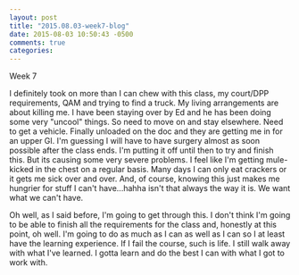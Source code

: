 ```yaml
---
layout: post
title: "2015.08.03-week7-blog"
date: 2015-08-03 10:50:43 -0500
comments: true
categories: 
---
```


Week 7

I definitely took on more than I can chew with this class, my court/DPP requirements, QAM and trying to find a truck.  My living arrangements are about killing me.  I have been staying over by Ed and he has been doing some very "uncool" things.  So need to move on and stay elsewhere.  Need to get a vehicle.  Finally unloaded on the doc and they are getting me in for an upper GI.  I'm guessing I will have to have surgery almost as soon possible after the class ends.  I'm putting it off until then to try and finish this.  But its causing some very severe problems.  I feel like I'm getting mule-kicked in the chest on a regular basis.  Many days I can only eat crackers or it gets me sick over and over.  And, of course, knowing this just makes me hungrier for stuff I can't have...hahha isn't that always the way it is.  We want what we can't have.  

Oh well, as I said before, I'm going to get through this.  I don't think I'm going to be able to finish all the requirements for the class and, honestly at this point, oh well.  I'm going to do as much as I can as well as I can so I at least have the learning experience.  If I fail the course, such is life.  I still walk away with what I've learned.  I gotta learn and do the best I can with what I got to work with.